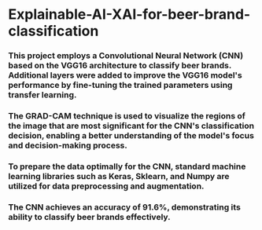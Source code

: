# Explainable-AI-XAI-for-beer-brand-classification

### This project employs a Convolutional Neural Network (CNN) based on the VGG16 architecture to classify beer brands. Additional layers were added to improve the VGG16 model's performance by fine-tuning the trained parameters using transfer learning.

### The GRAD-CAM technique is used to visualize the regions of the image that are most significant for the CNN's classification decision, enabling a better understanding of the model's focus and decision-making process.

### To prepare the data optimally for the CNN, standard machine learning libraries such as Keras, Sklearn, and Numpy are utilized for data preprocessing and augmentation.

### The CNN achieves an accuracy of 91.6%, demonstrating its ability to classify beer brands effectively.
